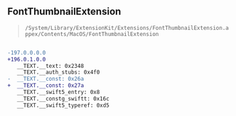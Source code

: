 ## FontThumbnailExtension

> `/System/Library/ExtensionKit/Extensions/FontThumbnailExtension.appex/Contents/MacOS/FontThumbnailExtension`

```diff

-197.0.0.0.0
+196.0.1.0.0
   __TEXT.__text: 0x2348
   __TEXT.__auth_stubs: 0x4f0
-  __TEXT.__const: 0x26a
+  __TEXT.__const: 0x27a
   __TEXT.__swift5_entry: 0x8
   __TEXT.__constg_swiftt: 0x16c
   __TEXT.__swift5_typeref: 0xd5

```
